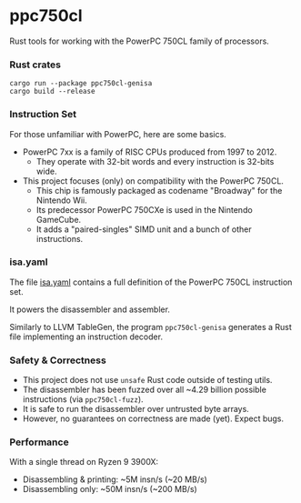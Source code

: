 # ppc750cl

Rust tools for working with the PowerPC 750CL family of processors.

### Rust crates

```shell
cargo run --package ppc750cl-genisa
cargo build --release
```

### Instruction Set

For those unfamiliar with PowerPC, here are some basics.
- PowerPC 7xx is a family of RISC CPUs produced from 1997 to 2012.
  - They operate with 32-bit words and every instruction is 32-bits wide.
- This project focuses (only) on compatibility with the PowerPC 750CL.
  - This chip is famously packaged as codename "Broadway" for the Nintendo Wii.
  - Its predecessor PowerPC 750CXe is used in the Nintendo GameCube.
  - It adds a "paired-singles" SIMD unit and a bunch of other instructions.

### isa.yaml

The file [isa.yaml](./isa.yaml) contains a full definition of the PowerPC 750CL instruction set.

It powers the disassembler and assembler.

Similarly to LLVM TableGen, the program `ppc750cl-genisa` generates a Rust file implementing an instruction decoder.

### Safety & Correctness

- This project does not use `unsafe` Rust code outside of testing utils.
- The disassembler has been fuzzed over all ~4.29 billion possible instructions (via `ppc750cl-fuzz`).
- It is safe to run the disassembler over untrusted byte arrays.
- However, no guarantees on correctness are made (yet). Expect bugs.

### Performance

With a single thread on Ryzen 9 3900X:

- Disassembling & printing: ~5M insn/s (~20 MB/s)
- Disassembling only: ~50M insn/s (~200 MB/s)
